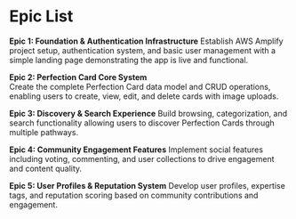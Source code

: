 # Epic List

**Epic 1: Foundation & Authentication Infrastructure**
Establish AWS Amplify project setup, authentication system, and basic user management with a simple landing page demonstrating the app is live and functional.

**Epic 2: Perfection Card Core System**  
Create the complete Perfection Card data model and CRUD operations, enabling users to create, view, edit, and delete cards with image uploads.

**Epic 3: Discovery & Search Experience**
Build browsing, categorization, and search functionality allowing users to discover Perfection Cards through multiple pathways.

**Epic 4: Community Engagement Features**
Implement social features including voting, commenting, and user collections to drive engagement and content quality.

**Epic 5: User Profiles & Reputation System**
Develop user profiles, expertise tags, and reputation scoring based on community contributions and engagement.
